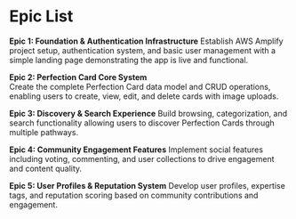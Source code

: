 # Epic List

**Epic 1: Foundation & Authentication Infrastructure**
Establish AWS Amplify project setup, authentication system, and basic user management with a simple landing page demonstrating the app is live and functional.

**Epic 2: Perfection Card Core System**  
Create the complete Perfection Card data model and CRUD operations, enabling users to create, view, edit, and delete cards with image uploads.

**Epic 3: Discovery & Search Experience**
Build browsing, categorization, and search functionality allowing users to discover Perfection Cards through multiple pathways.

**Epic 4: Community Engagement Features**
Implement social features including voting, commenting, and user collections to drive engagement and content quality.

**Epic 5: User Profiles & Reputation System**
Develop user profiles, expertise tags, and reputation scoring based on community contributions and engagement.
